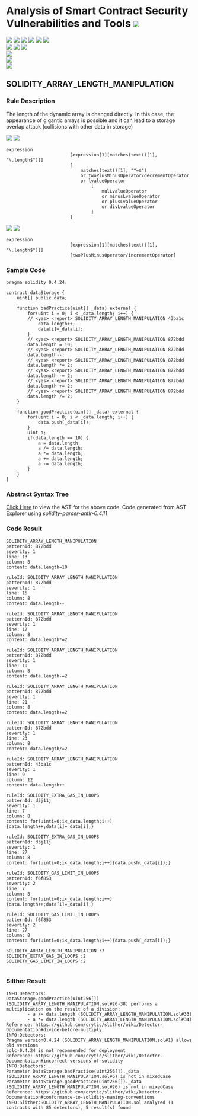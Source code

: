 # Analysis of Smart Contract Security Vulnerabilities and Tools ![](https://img.shields.io/badge/-Live-brightgreen)
![](https://img.shields.io/badge/Batch-UG21CYS-lightgreen) ![](https://img.shields.io/badge/Batch-PG21CYS-green) ![](https://img.shields.io/badge/Batch-UG22CYS-lightgreen) ![](https://img.shields.io/badge/Batch-PG21CYS-green) ![](https://img.shields.io/badge/Batch-PhD-darkgreen) ![](https://img.shields.io/badge/-B_RIG-darkgreen)<br/>   ![](https://img.shields.io/badge/BlockchainCourse-21CY712-green)  ![](https://img.shields.io/badge/-M.Tech_Dissertation-blue) ![](https://img.shields.io/badge/Focus-Smart_Contract_Security-yellow) <br/>
![](https://img.shields.io/badge/Blockchain-Ethereum-blue)   <br/> 
![](https://img.shields.io/badge/Language-Solidity-blue)<br/> 
![](https://img.shields.io/badge/Tool-Silther-blue)


## SOLIDITY_ARRAY_LENGTH_MANIPULATION

### Rule Description
The length of the dynamic array is changed directly. In this case, the appearance of gigantic arrays is possible and it can lead to a storage overlap attack (collisions with other data in storage)

![](https://img.shields.io/badge/Pattern_ID-872bdd-gold) ![](https://img.shields.io/badge/Severity-1-brown) 

```
expression
                        [expression[1][matches(text()[1], "\.length$")]]
                        [
                            matches(text()[1], "^=$")
                            or twoPlusMinusOperator/decrementOperator
                            or lvalueOperator
                                [
                                    mulLvalueOperator
                                    or minusLvalueOperator
                                    or plusLvalueOperator
                                    or divLvalueOperator
                                ]
                        ]
```

![](https://img.shields.io/badge/Pattern_ID-43ba1c-gold) ![](https://img.shields.io/badge/Severity-1-brown) 

```
expression
                        [expression[1][matches(text()[1], "\.length$")]]
                        [twoPlusMinusOperator/incrementOperator]

```

### Sample Code

```
pragma solidity 0.4.24;

contract dataStorage {
    uint[] public data;

    function badPractice(uint[] _data) external {
        for(uint i = 0; i < _data.length; i++) {
        // <yes> <report> SOLIDITY_ARRAY_LENGTH_MANIPULATION 43ba1c
            data.length++;
            data[i]=_data[i];
        }
        // <yes> <report> SOLIDITY_ARRAY_LENGTH_MANIPULATION 872bdd
        data.length = 10;
        // <yes> <report> SOLIDITY_ARRAY_LENGTH_MANIPULATION 872bdd
        data.length--;
        // <yes> <report> SOLIDITY_ARRAY_LENGTH_MANIPULATION 872bdd
        data.length *= 2;
        // <yes> <report> SOLIDITY_ARRAY_LENGTH_MANIPULATION 872bdd
        data.length -= 2;
        // <yes> <report> SOLIDITY_ARRAY_LENGTH_MANIPULATION 872bdd
        data.length += 2;
        // <yes> <report> SOLIDITY_ARRAY_LENGTH_MANIPULATION 872bdd
        data.length /= 2;
    }

    function goodPractice(uint[] _data) external {
        for(uint i = 0; i < _data.length; i++) {
            data.push(_data[i]);
        }
        uint a;
        if(data.length == 10) {
            a = data.length;
            a /= data.length;
            a *= data.length;
            a += data.length;
            a -= data.length;
        }
    }
}
```

### Abstract Syntax Tree 

[Click Here](https://astexplorer.net/#/gist/81c8aaed84fc1a81a4e516815d154ff8/9ac375f3666adf0df5bc8909269be03134ae4fa2) to view the AST for the above code. Code generated from AST Explorer using _solidity-parser-antlr-0.4.11_

### Code Result

```
SOLIDITY_ARRAY_LENGTH_MANIPULATION
patternId: 872bdd
severity: 1
line: 13
column: 8
content: data.length=10

ruleId: SOLIDITY_ARRAY_LENGTH_MANIPULATION
patternId: 872bdd
severity: 1
line: 15
column: 8
content: data.length--

ruleId: SOLIDITY_ARRAY_LENGTH_MANIPULATION
patternId: 872bdd
severity: 1
line: 17
column: 8
content: data.length*=2

ruleId: SOLIDITY_ARRAY_LENGTH_MANIPULATION
patternId: 872bdd
severity: 1
line: 19
column: 8
content: data.length-=2

ruleId: SOLIDITY_ARRAY_LENGTH_MANIPULATION
patternId: 872bdd
severity: 1
line: 21
column: 8
content: data.length+=2

ruleId: SOLIDITY_ARRAY_LENGTH_MANIPULATION
patternId: 872bdd
severity: 1
line: 23
column: 8
content: data.length/=2

ruleId: SOLIDITY_ARRAY_LENGTH_MANIPULATION
patternId: 43ba1c
severity: 1
line: 9
column: 12
content: data.length++

ruleId: SOLIDITY_EXTRA_GAS_IN_LOOPS
patternId: d3j11j
severity: 1
line: 7
column: 8
content: for(uinti=0;i<_data.length;i++){data.length++;data[i]=_data[i];}

ruleId: SOLIDITY_EXTRA_GAS_IN_LOOPS
patternId: d3j11j
severity: 1
line: 27
column: 8
content: for(uinti=0;i<_data.length;i++){data.push(_data[i]);}

ruleId: SOLIDITY_GAS_LIMIT_IN_LOOPS
patternId: f6f853
severity: 2
line: 7
column: 8
content: for(uinti=0;i<_data.length;i++){data.length++;data[i]=_data[i];}

ruleId: SOLIDITY_GAS_LIMIT_IN_LOOPS
patternId: f6f853
severity: 2
line: 27
column: 8
content: for(uinti=0;i<_data.length;i++){data.push(_data[i]);}

SOLIDITY_ARRAY_LENGTH_MANIPULATION :7
SOLIDITY_EXTRA_GAS_IN_LOOPS :2
SOLIDITY_GAS_LIMIT_IN_LOOPS :2


```



### Silther Result

```
INFO:Detectors:
DataStorage.goodPractice(uint256[]) (SOLIDITY_ARRAY_LENGTH_MANIPULATION.sol#26-38) performs a multiplication on the result of a division:
        - a /= data.length (SOLIDITY_ARRAY_LENGTH_MANIPULATION.sol#33)
        - a *= data.length (SOLIDITY_ARRAY_LENGTH_MANIPULATION.sol#34)
Reference: https://github.com/crytic/slither/wiki/Detector-Documentation#divide-before-multiply
INFO:Detectors:
Pragma version0.4.24 (SOLIDITY_ARRAY_LENGTH_MANIPULATION.sol#1) allows old versions
solc-0.4.24 is not recommended for deployment
Reference: https://github.com/crytic/slither/wiki/Detector-Documentation#incorrect-versions-of-solidity
INFO:Detectors:
Parameter DataStorage.badPractice(uint256[])._data (SOLIDITY_ARRAY_LENGTH_MANIPULATION.sol#6) is not in mixedCase
Parameter DataStorage.goodPractice(uint256[])._data (SOLIDITY_ARRAY_LENGTH_MANIPULATION.sol#26) is not in mixedCase
Reference: https://github.com/crytic/slither/wiki/Detector-Documentation#conformance-to-solidity-naming-conventions
INFO:Slither:SOLIDITY_ARRAY_LENGTH_MANIPULATION.sol analyzed (1 contracts with 85 detectors), 5 result(s) found
```
